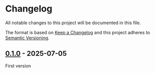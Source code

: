 <!-- deno-fmt-ignore-file -->

# Changelog
All notable changes to this project will be documented in this file.

The format is based on [Keep a Changelog](https://keepachangelog.com/)
and this project adheres to [Semantic Versioning](https://semver.org/).

## [0.1.0] - 2025-07-05
First version

[0.1.0]: https://github.com/oscarotero/toxojs/releases/tag/v0.1.0
